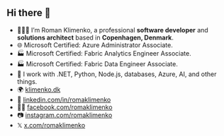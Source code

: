## Hi there 👋

- 👨🏻‍💻 I’m Roman Klimenko, a professional **software developer** and **solutions architect** based in **Copenhagen, Denmark**.
- 🌐 Microsoft Certified: Azure Administrator Associate.
- 🏭 Microsoft Certified: Fabric Analytics Engineer Associate.
- 🏭 Microsoft Certified: Fabric Data Engineer Associate.
- 🌱 I work with .NET, Python, Node.js, databases, Azure, AI, and other things.
- 🌍 [klimenko.dk](https://klimenko.dk/)
- 💼 [linkedin.com/in/romaklimenko](https://linkedin.com/in/romaklimenko)
- 👨🏻 [facebook.com/romaklimenko](https://www.facebook.com/romaklimenko)
- 📷 [instagram.com/romaklimenko](https://instagram.com/romaklimenko)
- 𝕏 [x.com/romaklimenko](https://x.com/romaklimenko)
